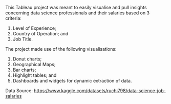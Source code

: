 This Tableau project was meant to easily visualise and pull insights concerning data science professionals and their salaries based on 3 criteria:
1. Level of Experience;
2. Country of Operation; and
3. Job Title.

The project made use of the following visualisations:
1. Donut charts;
2. Geographical Maps;
3. Bar charts;
4. Highlight tables; and
5. Dashboards and widgets for dynamic extraction of data.

Data Source:
https://www.kaggle.com/datasets/ruchi798/data-science-job-salaries 
